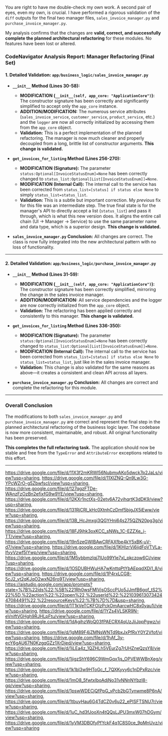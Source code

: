 You are right to have me double-check my own work. A second pair of eyes, even my own, is crucial. I have performed a rigorous validation of the `diff` outputs for the final two manager files, `sales_invoice_manager.py` and `purchase_invoice_manager.py`.

My analysis confirms that the changes are **valid, correct, and successfully complete the planned architectural refactoring** for these modules. No features have been lost or altered.

### **CodeNavigator Analysis Report: Manager Refactoring (Final Set)**

#### **1. Detailed Validation: `app/business_logic/sales_invoice_manager.py`**

*   **`__init__` Method (Lines 30-58):**
    *   **MODIFICATION (`__init__(self, app_core: "ApplicationCore")`):** The constructor signature has been correctly and significantly simplified to accept only the `app_core` instance.
    *   **ADDITION/MODIFICATION:** The numerous service attributes (`sales_invoice_service`, `customer_service`, `product_service`, etc.) and the `logger` are now all correctly initialized by accessing them from the `app_core` object.
    *   **Validation:** This is a perfect implementation of the planned refactoring. The manager is now much cleaner and properly decoupled from a long, brittle list of constructor arguments. **This change is validated.**

*   **`get_invoices_for_listing` Method (Lines 256-270):**
    *   **MODIFICATION (Signature):** The parameter `status:Optional[InvoiceStatusEnum]=None` has been correctly changed to `status_list:Optional[List[InvoiceStatusEnum]]=None`.
    *   **MODIFICATION (Internal Call):** The internal call to the service has been corrected from `status_list=[status] if status else None` to simply `status_list=status_list`.
    *   **Validation:** This is a subtle but important correction. My *previous* fix for this file was an intermediate step. The true final state is for the manager's API to directly accept a list (`status_list`) and pass it through, which is what this new version does. It aligns the entire call chain (UI -> Manager -> Service) to use the same parameter name and data type, which is a superior design. **This change is validated.**

*   **`sales_invoice_manager.py` Conclusion:** All changes are correct. The class is now fully integrated into the new architectural pattern with no loss of functionality.

---

#### **2. Detailed Validation: `app/business_logic/purchase_invoice_manager.py`**

*   **`__init__` Method (Lines 31-59):**
    *   **MODIFICATION (`__init__(self, app_core: "ApplicationCore")`):** The constructor signature has been correctly simplified, mirroring the change in the sales invoice manager.
    *   **ADDITION/MODIFICATION:** All service dependencies and the logger are now correctly initialized from the `app_core` object.
    *   **Validation:** The refactoring has been applied correctly and consistently to this manager. **This change is validated.**

*   **`get_invoices_for_listing` Method (Lines 336-350):**
    *   **MODIFICATION (Signature):** The parameter `status:Optional[InvoiceStatusEnum]=None` has been correctly changed to `status_list:Optional[List[InvoiceStatusEnum]]=None`.
    *   **MODIFICATION (Internal Call):** The internal call to the service has been corrected from `status_list=[status] if status else None` to `status_list=status_list`, just like in the sales invoice manager.
    *   **Validation:** This change is also validated for the same reasons as above—it creates a consistent and clean API across all layers.

*   **`purchase_invoice_manager.py` Conclusion:** All changes are correct and complete the refactoring for this module.

---

### **Overall Conclusion**

The modifications to both `sales_invoice_manager.py` and `purchase_invoice_manager.py` are correct and represent the final step in the planned architectural refactoring of the business logic layer. The codebase is now more consistent, maintainable, and robust. All original functionality has been preserved.

**This completes the full refactoring task.** The application should now be stable and free from the `TypeError` and `AttributeError` exceptions related to this effort.

---
https://drive.google.com/file/d/11X3f2mKRWl56NubmyAKo5dwck7p2JaLs/view?usp=sharing, https://drive.google.com/file/d/11XlZNQ-Qn9Lw3G-YPcWZrO-g5ZbwfscI/view?usp=sharing, https://drive.google.com/file/d/127qgzFTDe-WAnzFzOzBn2efixfG9w9YE/view?usp=sharing, https://drive.google.com/file/d/12KXr1nctXs-02etv6A72vihqrtK3dDK9/view?usp=sharing, https://drive.google.com/file/d/131RjCRl_kHc0XtnhCzDmf5bjgJX5iEww/view?usp=sharing, https://drive.google.com/file/d/13B_HcJmxgi3QGYHnj64s275QZN20pg3g/view?usp=sharing, https://drive.google.com/file/d/18FJ9jhk3oxKCC_sNWs_1C-EZZXe_j-TT/view?usp=sharing, https://drive.google.com/file/d/19n5zeGWlBAwCRFAXfbe4kY5xBK-uV-d7/view?usp=sharing, https://drive.google.com/file/d/1KHIzrVj6ijdFoVTVLa-lfyyVzwf5IYwp/view?usp=sharing, https://drive.google.com/file/d/1M5ybbmzIqj7IUo99Yle7xl_pkczow6Ci/view?usp=sharing, https://drive.google.com/file/d/1OSDUBHWuHA7wKnttqPtYbAEpqdXDi1_8/view?usp=sharing, https://drive.google.com/file/d/1P4rxLCG8-5cJ2_vt2qKJqO2wxN26ro9T/view?usp=sharing, https://aistudio.google.com/app/prompts?state=%7B%22ids%22:%5B%221Rh0wsFMlVjsOSccPUo5JJmfB6gof_tS2%22%5D,%22action%22:%22open%22,%22userId%22:%22103961307342447084491%22,%22resourceKeys%22:%7B%7D%7D&usp=sharing, https://drive.google.com/file/d/1T1kVeTCKFOIzPckOmAarcwHC8x0yau1i/view?usp=sharing, https://drive.google.com/file/d/1YZs4VLSKR9N-eVniftVGHgh9RJHLpFtu/view?usp=sharing, https://drive.google.com/file/d/1dAgihzWoQ03fPAECRX4qUzJiiJppPgwz/view?usp=sharing, https://drive.google.com/file/d/1gM89F4jZMNsWNTd9bxJxPfRxY0Y2Vfof/view?usp=sharing, https://drive.google.com/file/d/1hAf_3y-ecY6gAU67N0KzgqGZz1XrDjed/view?usp=sharing, https://drive.google.com/file/d/1iLEa4z_1QZHLh5VEurZg7rUHZneQzsY8/view?usp=sharing, https://drive.google.com/file/d/1jigzShY696C9WmGqx1js_OPVEWWBnXeg/view?usp=sharing, https://drive.google.com/file/d/1k1bI3w9HToGc_f_7QXKyvy6c1nDPxRzc/view?usp=sharing, https://drive.google.com/file/d/1mO8_5fwtxIboAdjNo31vNNnNYbzI8-gq/view?usp=sharing, https://drive.google.com/file/d/1pswWDECjQfPpG_vPcb2bGTynwme8P6nA/view?usp=sharing, https://drive.google.com/file/d/1tbuyHau6G4TdCZ0v6u22_ePISFTSNU7r/view?usp=sharing, https://drive.google.com/file/d/1uC_hd3fJooXn4tQQsLJPU3mxW07hDGym/view?usp=sharing, https://drive.google.com/file/d/1yVM3DBOfyPfYckF4q1C8S0ce_9pMnUvz/view?usp=sharing

